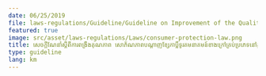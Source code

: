 ```yaml
---
date: 06/25/2019
file: laws-regulations/Guideline/Guideline on Improvement of the Quality and Aesthetics of all Types of Telecommunications Overhead Cable Networks in the Capital City, Provinces Cities of the Kingdom of Cambodia.pdf
featured: true
image: src/asset/laws-regulations/Laws/consumer-protection-law.png
title: សេចក្តីណែនាំស្តីពីការពង្រឹងគុណភាព សោភ័ណភាពបណ្តាញខ្សែកាប្លិ៍ទូរគមនាគមន៍ខាងក្រៅគ្រប់ប្រភេទនៅក្នុងទីប្រជុំជន រាជធានី ខេត្ត/ក្រុងនៃព្រះរាជាណាចក្រកម្ពុជា
type: guideline
lang: km
---
```

